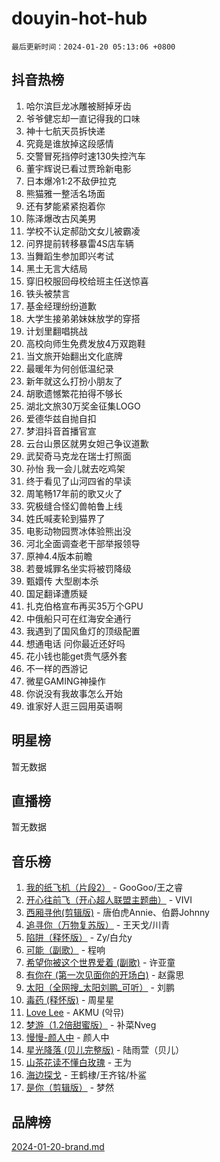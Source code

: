 # douyin-hot-hub

`最后更新时间：2024-01-20 05:13:06 +0800`

## 抖音热榜

1. 哈尔滨巨龙冰雕被掰掉牙齿
1. 爷爷健忘却一直记得我的口味
1. 神十七航天员拆快递
1. 究竟是谁放掉这段感情
1. 交警冒死挡停时速130失控汽车
1. 董宇辉说已看过贾玲新电影
1. 日本爆冷1:2不敌伊拉克
1. 熊猫雅一整活名场面
1. 还有梦能紧紧抱着你
1. 陈泽爆改古风美男
1. 学校不认定郝劭文女儿被霸凌
1. 问界提前转移暴雷4S店车辆
1. 当舞蹈生参加即兴考试
1. 黑土无言大结局
1. 穿旧校服回母校给班主任送惊喜
1. 铁头被禁言
1. 基金经理纷纷道歉
1. 大学生接弟弟妹妹放学的穿搭
1. 计划里翻唱挑战
1. 高校向师生免费发放4万双跑鞋
1. 当文旅开始翻出文化底牌
1. 最暖年为何创低温纪录
1. 新年就这么打扮小朋友了
1. 胡歌遗憾繁花拍得不够长
1. 湖北文旅30万奖金征集LOGO
1. 爱德华兹自抛自扣
1. 梦泪抖音首播官宣
1. 云台山景区就男女妲己争议道歉
1. 武契奇马克龙在瑞士打照面
1. 孙怡 我一会儿就去吃鸡架
1. 终于看见了山河四省的早读
1. 周笔畅17年前的歌又火了
1. 究极缝合怪幻兽帕鲁上线
1. 姓氏喊麦轮到猫界了
1. 电影动物园贾冰体验熊出没
1. 河北全面调查老干部举报领导
1. 原神4.4版本前瞻
1. 若曼城罪名坐实将被罚降级
1. 甄嬛传 大型剧本杀
1. 国足翻译遭质疑
1. 扎克伯格宣布再买35万个GPU
1. 中俄船只可在红海安全通行
1. 我遇到了国风鱼灯的顶级配置
1. 想通电话 问你最近还好吗
1. 花小钱也能get贵气感外套
1. 不一样的西游记
1. 微星GAMING神操作
1. 你说没有我故事怎么开始
1. 谁家好人逛三园用英语啊

## 明星榜

暂无数据

## 直播榜

暂无数据

## 音乐榜

1. [我的纸飞机（片段2）](https://sf86-cdn-tos.douyinstatic.com/obj/tos-cn-ve-2774/oM2ZrKcg2CD5AeRB2gkeXOFB1IxAGJdZPazYHf) - GooGoo/王之睿
1. [开心往前飞（开心超人联盟主题曲）](https://sf86-cdn-tos.douyinstatic.com/obj/tos-cn-ve-2774/9d8fb7c82cf1421fb93a9fe925275e0a) - VIVI
1. [西厢寻他(剪辑版)](https://sf86-cdn-tos.douyinstatic.com/obj/tos-cn-ve-2774/oUsAVfAQKlRNxEv5qxvIB8o5qmIWUcXbzJKJhw) - 唐伯虎Annie、伯爵Johnny
1. [追寻你（万物复苏版）](https://sf3-cdn-tos.douyinstatic.com/obj/tos-cn-ve-2774/oYeAZJsbjIDit9APmBg8u6uDUQnHmoCf3gbo74) - 王天戈/川青
1. [陷阱（释怀版）](https://sf3-cdn-tos.douyinstatic.com/obj/tos-cn-ve-2774/oE8C21LeZrzKLDFfQYgMzx4GAIHageG5IzayY7) - Zy/白允y
1. [可能（副歌）](https://sf86-cdn-tos.douyinstatic.com/obj/tos-cn-ve-2774/cde1731888894259b333569393c2fb51) - 程响
1. [希望你被这个世界爱着 (副歌)](https://sf3-cdn-tos.douyinstatic.com/obj/tos-cn-ve-2774/oUHCmWQfZlE3QQBKBeD8rCFLpJzPgCpImhsxMt) - 许亚童
1. [有你在 (第一次见面你的开场白)](https://sf3-cdn-tos.douyinstatic.com/obj/tos-cn-ve-2774/oAthrQ3ClJBfI57uBoFEgNDYtNCZ0TSYQQfxQ0) - 赵露思
1. [太阳（全网搜_太阳刘鹏_可听）](https://sf86-cdn-tos.douyinstatic.com/obj/tos-cn-ve-2774/ogWbyIQnlBFImVbeDocRdCIYtBHlbJXgfZMvgz) - 刘鹏
1. [毒药 (释怀版)](https://sf86-cdn-tos.douyinstatic.com/obj/tos-cn-ve-2774/oYILMEAzspdZBIzy4frJNB8ZHPHWAhiwowd4Ad) - 周星星
1. [Love Lee](https://sf6-cdn-tos.douyinstatic.com/obj/tos-cn-ve-2774/o05GbkJGbCBTdDnMtB0fwOYgkeZp23vrWQDQBS) - AKMU (악뮤)
1. [梦游（1.2倍甜蜜版）](https://sf86-cdn-tos.douyinstatic.com/obj/tos-cn-ve-2774/o4gyAUm8hwufoEABmwVIiQtHsFuGzAEEWtNMzo) - 补菜Nveg
1. [慢慢-颜人中](https://sf3-cdn-tos.douyinstatic.com/obj/tos-cn-ve-2774/ocjHNfBXdBxQNC8ZGAeoLMFTUgtBg8bkExunDC) - 颜人中
1. [星光降落 (贝儿完整版)](https://sf86-cdn-tos.douyinstatic.com/obj/tos-cn-ve-2774/okwB9hAwyAtsFFkFBzAX1hOOfQuIoMNs0W2Mwr) - 陆雨萱（贝儿）
1. [山茶花读不懂白玫瑰](https://sf6-cdn-tos.douyinstatic.com/obj/tos-cn-ve-2774/osfn8B7DktrRHEPJgPCfDbw7QDQEkwC16BxZg9) - 王为
1. [海边探戈](https://sf86-cdn-tos.douyinstatic.com/obj/tos-cn-ve-2774/os9gE0VQCGqt6VQkZDyBBYvfSDY0QFe3vVmubn) - 王鹤棣/王齐铭/朴鲨
1. [是你（剪辑版）](https://sf6-cdn-tos.douyinstatic.com/obj/tos-cn-ve-2774/46019dae783c4c969944217fe1cfafc4) - 梦然

## 品牌榜

[2024-01-20-brand.md](2024-01-20-brand.md)
